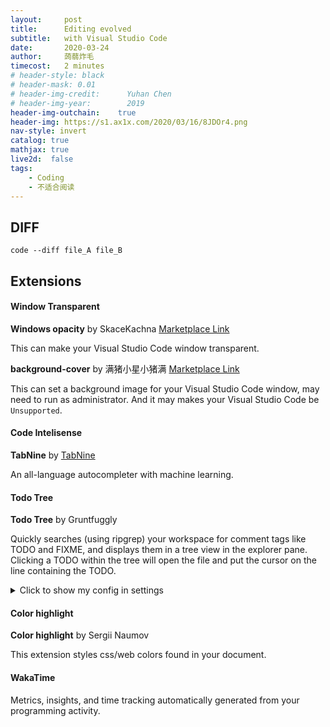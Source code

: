 ```yaml
---
layout:     post
title:      Editing evolved
subtitle:   with Visual Studio Code
date:       2020-03-24
author:     蒟蒻炸毛
timecost:   2 minutes
# header-style: black
# header-mask: 0.01
# header-img-credit:      Yuhan Chen
# header-img-year:        2019 
header-img-outchain:    true
header-img: https://s1.ax1x.com/2020/03/16/8JDOr4.png
nav-style: invert
catalog: true
mathjax: true
live2d:  false
tags:
    - Coding
    - 不适合阅读
---
```


## DIFF

```
code --diff file_A file_B
```

## Extensions

#### Window Transparent

**Windows opacity** by SkaceKachna [Marketplace Link](https://marketplace.visualstudio.com/items?itemName=skacekachna.win-opacity)

This can make your Visual Studio Code window transparent.

**background-cover** by 满猪小星小猪满 [Marketplace Link](https://marketplace.visualstudio.com/items?itemName=manasxx.background-cover)

This can set a background image for your Visual Studio Code window, may need to run as administrator. And it may makes your Visual Studio Code be `Unsupported`.

#### Code Intelisense 

**TabNine** by [TabNine](https://tabnine.com)

An all-language autocompleter with machine learning.

#### Todo Tree

**Todo Tree** by Gruntfuggly

Quickly searches (using ripgrep) your workspace for comment tags like TODO and FIXME, and displays them in a tree view in the explorer pane. Clicking a TODO within the tree will open the file and put the cursor on the line containing the TODO.



<details>
  <summary>Click to show my config in settings</summary>

```

"too-tree.regex.regex": "((//|#|<!--|;|/\\*|^)\\s*($TAGS):|^\\s*- \\[ \\])",
"todo-tree.general.tags": [
    "TODO",
    "FIXME",
    "tag",
    "done",
    "note"
],
"todo-tree.regex.regexCaseSensitive": false,
"todo-tree.tree.showInExplorer": true,
"todo-tree.highlights.defaultHighlight": {
    "foreground": "white",
    "background": "#ffdd36",
    // "icon": "check",
    "rulerColour": "#ffdd36",
    "type": "tag",
    "iconColour": "#ffdd36"
},
"todo-tree.highlights.customHighlight": {
    "todo": {
        // "background": "yellow",
        "background": "#ffdd36",
        "icon": "verified",
        "rulerColour": "#ffdd36",
        "iconColour": "#ffdd36"
    },
    "FIXME": {
        "background": "red",
        // "icon": "beaker",
        // "icon": "bug",
        "icon": "alert",
        "rulerColour": "red",
        "iconColour": "red",
    },
    "tag": {
        "background": "blue",
        "icon": "tag",
        "rulerColour": "blue",
        "iconColour": "blue",
        "rulerLane": "full"
    },
    "done": {
        "background": "green",
        // "icon": "issue-closed",
        "icon": "verified",
        "rulerColour": "green",
        "iconColour": "green",
    },
    "note": {
        "background": "#ff9900",
        "icon": "note",
        "rulerColour": "#ff9900",
        "iconColour ": "#ff9900"
    }
},
"todo-tree.tree.showScanModeButton": true,

```

</details>

#### Color highlight

**Color highlight** by Sergii Naumov

This extension styles css/web colors found in your document.

#### WakaTime

Metrics, insights, and time tracking automatically generated from your programming activity.


